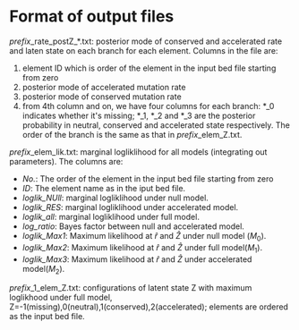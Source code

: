 # Format of output files
*prefix*\_rate_postZ\_*.txt: posterior mode of conserved and accelerated rate and laten state on each branch for each element. Columns in the file are:
1. element ID which is order of the element in the input bed file starting from zero
2. posterior mode of accelerated mutation rate
3. posterior mode of conserved mutation rate
4. from 4th column and on, we have four columns for each branch: *_0 indicates whether it's missing; *_1, *_2 and *_3 are the posterior probability in neutral, conserved and accelerated state respectively. The order of the branch is the same as that in *prefix*_elem_Z.txt.

*prefix*_elem_lik.txt: marginal logliklihood for all models (integrating out parameters). The columns are:
  * *No.*: The order of the element in the input bed file starting from zero
  * *ID*: The element name as in the iput bed file.
  * *loglik_NUll*: marginal logliklihood under null model.
  * *loglik_RES*: marginal logliklihood under accelerated model.
  * *loglik_all*: marginal logliklihood under full model.
  * *log_ratio*: Bayes factor between null and accelerated model. 
  * *loglik_Max1*: Maximum likelihood at $\hat r$ and $\hat Z$ under null model ($M_0$).
  * *loglik_Max2*: Maximum likelihood at $\hat r$ and $\hat Z$ under full model($M_1$).
  * *loglik_Max3*: Maximum likelihood at $\hat r$ and $\hat Z$ under accelerated model($M_2$).
  

*prefix*_1_elem_Z.txt: configurations of latent state Z with maximum loglikhood under full model, Z=-1(missing),0(neutral),1(conserved),2(accelerated); elements are ordered as the input bed file.
